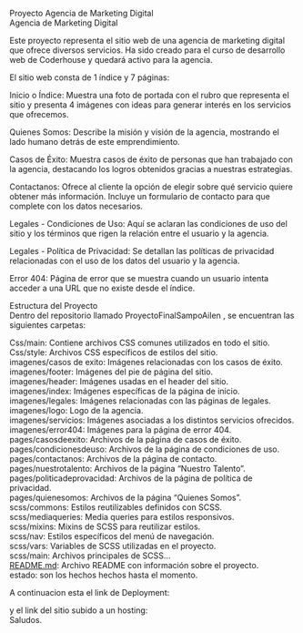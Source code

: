 <p class="has-line-data" data-line-start="1" data-line-end="3">Proyecto Agencia de Marketing Digital<br>
Agencia de Marketing Digital</p>
<p class="has-line-data" data-line-start="4" data-line-end="5">Este proyecto representa el sitio web de una agencia de marketing digital que ofrece diversos servicios. Ha sido creado para el curso de desarrollo web de Coderhouse y quedará activo para la agencia.</p>
<p class="has-line-data" data-line-start="6" data-line-end="7">El sitio web consta de 1 índice y 7 páginas:</p>
<p class="has-line-data" data-line-start="8" data-line-end="9">Inicio o Índice: Muestra una foto de portada con el rubro que representa el sitio y presenta 4 imágenes con ideas para generar interés en los servicios que ofrecemos.</p>
<p class="has-line-data" data-line-start="10" data-line-end="11">Quienes Somos: Describe la misión y visión de la agencia, mostrando el lado humano detrás de este emprendimiento.</p>
<p class="has-line-data" data-line-start="12" data-line-end="13">Casos de Éxito: Muestra casos de éxito de personas que han trabajado con la agencia, destacando los logros obtenidos gracias a nuestras estrategias.</p>
<p class="has-line-data" data-line-start="14" data-line-end="15">Contactanos: Ofrece al cliente la opción de elegir sobre qué servicio quiere obtener más información. Incluye un formulario de contacto para que complete con los datos necesarios.</p>
<p class="has-line-data" data-line-start="16" data-line-end="17">Legales - Condiciones de Uso: Aquí se aclaran las condiciones de uso del sitio y los términos que rigen la relación entre el usuario y la agencia.</p>
<p class="has-line-data" data-line-start="18" data-line-end="19">Legales - Política de Privacidad: Se detallan las políticas de privacidad relacionadas con el uso de los datos del usuario y la agencia.</p>
<p class="has-line-data" data-line-start="20" data-line-end="21">Error 404: Página de error que se muestra cuando un usuario intenta acceder a una URL que no existe desde el índice.</p>
<p class="has-line-data" data-line-start="22" data-line-end="24">Estructura del Proyecto<br>
Dentro del repositorio llamado ProyectoFinalSampoAilen , se encuentran las siguientes carpetas:</p>
<p class="has-line-data" data-line-start="25" data-line-end="49">Css/main: Contiene archivos CSS comunes utilizados en todo el sitio.<br>
Css/style: Archivos CSS específicos de estilos del sitio.<br>
imagenes/casos de exito: Imágenes relacionadas con los casos de éxito.<br>
imagenes/footer: Imágenes del pie de página del sitio.<br>
imagenes/header: Imágenes usadas en el header del sitio.<br>
imagenes/index: Imágenes específicas de la página de inicio.<br>
imagenes/legales: Imágenes relacionadas con las páginas de legales.<br>
imagenes/logo: Logo de la agencia.<br>
imagenes/servicios: Imágenes asociadas a los distintos servicios ofrecidos.<br>
imagenes/error404: Imágenes para la página de error 404.<br>
pages/casosdeexito: Archivos de la página de casos de éxito.<br>
pages/condicionesdeuso: Archivos de la página de condiciones de uso.<br>
pages/contactanos: Archivos de la página de contacto.<br>
pages/nuestrotalento: Archivos de la página “Nuestro Talento”.<br>
pages/politicadeprovacidad: Archivos de la página de política de privacidad.<br>
pages/quienesomos: Archivos de la página “Quienes Somos”.<br>
scss/commons: Estilos reutilizables definidos con SCSS.<br>
scss/mediaqueries: Media queries para estilos responsivos.<br>
scss/mixins: Mixins de SCSS para reutilizar estilos.<br>
scss/nav: Estilos específicos del menú de navegación.<br>
scss/vars: Variables de SCSS utilizadas en el proyecto.<br>
scss/main: Archivos principales de SCSS…<br>
<a href="http://README.md">README.md</a>: Archivo README con información sobre el proyecto.<br>
estado: son los hechos hechos hasta el momento.</p>
<p class="has-line-data" data-line-start="50" data-line-end="51">A continuacion esta el link de Deployment:</p>
<p class="has-line-data" data-line-start="52" data-line-end="54">y el link del sitio subido a un hosting:<br>
Saludos.</p>